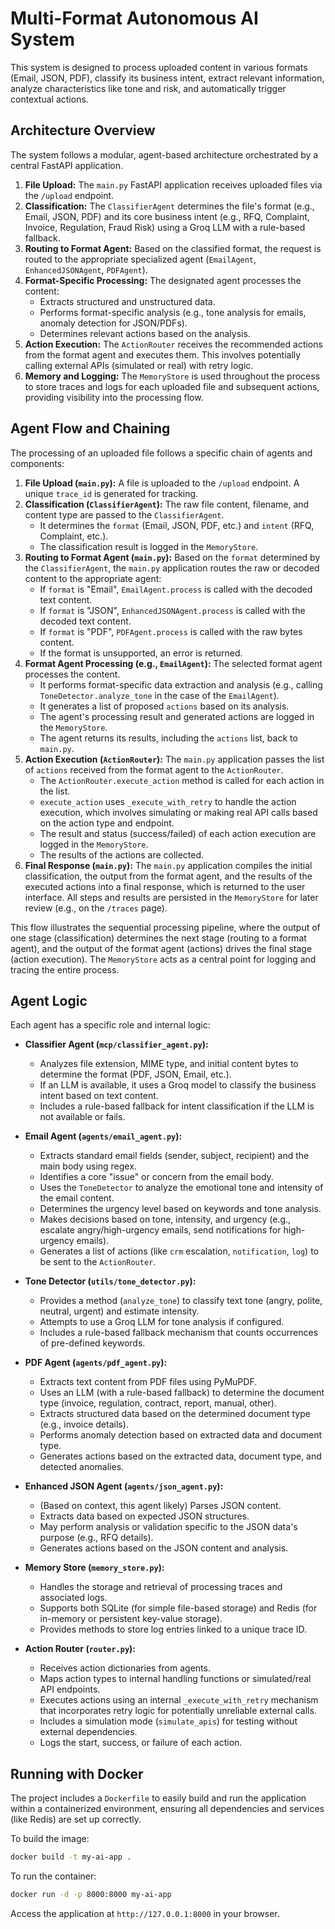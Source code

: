 # Multi-Format Autonomous AI System

This system is designed to process uploaded content in various formats (Email, JSON, PDF), classify its business intent, extract relevant information, analyze characteristics like tone and risk, and automatically trigger contextual actions.

## Architecture Overview

The system follows a modular, agent-based architecture orchestrated by a central FastAPI application.

1.  **File Upload:** The `main.py` FastAPI application receives uploaded files via the `/upload` endpoint.
2.  **Classification:** The `ClassifierAgent` determines the file's format (e.g., Email, JSON, PDF) and its core business intent (e.g., RFQ, Complaint, Invoice, Regulation, Fraud Risk) using a Groq LLM with a rule-based fallback.
3.  **Routing to Format Agent:** Based on the classified format, the request is routed to the appropriate specialized agent (`EmailAgent`, `EnhancedJSONAgent`, `PDFAgent`).
4.  **Format-Specific Processing:** The designated agent processes the content:
    *   Extracts structured and unstructured data.
    *   Performs format-specific analysis (e.g., tone analysis for emails, anomaly detection for JSON/PDFs).
    *   Determines relevant actions based on the analysis.
5.  **Action Execution:** The `ActionRouter` receives the recommended actions from the format agent and executes them. This involves potentially calling external APIs (simulated or real) with retry logic.
6.  **Memory and Logging:** The `MemoryStore` is used throughout the process to store traces and logs for each uploaded file and subsequent actions, providing visibility into the processing flow.

## Agent Flow and Chaining

The processing of an uploaded file follows a specific chain of agents and components:

1.  **File Upload (`main.py`):** A file is uploaded to the `/upload` endpoint. A unique `trace_id` is generated for tracking.
2.  **Classification (`ClassifierAgent`):** The raw file content, filename, and content type are passed to the `ClassifierAgent`.
    *   It determines the `format` (Email, JSON, PDF, etc.) and `intent` (RFQ, Complaint, etc.).
    *   The classification result is logged in the `MemoryStore`.
3.  **Routing to Format Agent (`main.py`):** Based on the `format` determined by the `ClassifierAgent`, the `main.py` application routes the raw or decoded content to the appropriate agent:
    *   If `format` is "Email", `EmailAgent.process` is called with the decoded text content.
    *   If `format` is "JSON", `EnhancedJSONAgent.process` is called with the decoded text content.
    *   If `format` is "PDF", `PDFAgent.process` is called with the raw bytes content.
    *   If the format is unsupported, an error is returned.
4.  **Format Agent Processing (e.g., `EmailAgent`):** The selected format agent processes the content.
    *   It performs format-specific data extraction and analysis (e.g., calling `ToneDetector.analyze_tone` in the case of the `EmailAgent`).
    *   It generates a list of proposed `actions` based on its analysis.
    *   The agent's processing result and generated actions are logged in the `MemoryStore`.
    *   The agent returns its results, including the `actions` list, back to `main.py`.
5.  **Action Execution (`ActionRouter`):** The `main.py` application passes the list of `actions` received from the format agent to the `ActionRouter`.
    *   The `ActionRouter.execute_action` method is called for each action in the list.
    *   `execute_action` uses `_execute_with_retry` to handle the action execution, which involves simulating or making real API calls based on the action type and endpoint.
    *   The result and status (success/failed) of each action execution are logged in the `MemoryStore`.
    *   The results of the actions are collected.
6.  **Final Response (`main.py`):** The `main.py` application compiles the initial classification, the output from the format agent, and the results of the executed actions into a final response, which is returned to the user interface. All steps and results are persisted in the `MemoryStore` for later review (e.g., on the `/traces` page).

This flow illustrates the sequential processing pipeline, where the output of one stage (classification) determines the next stage (routing to a format agent), and the output of the format agent (actions) drives the final stage (action execution). The `MemoryStore` acts as a central point for logging and tracing the entire process.

## Agent Logic

Each agent has a specific role and internal logic:

*   **Classifier Agent (`mcp/classifier_agent.py`):**
    *   Analyzes file extension, MIME type, and initial content bytes to determine the format (PDF, JSON, Email, etc.).
    *   If an LLM is available, it uses a Groq model to classify the business intent based on text content.
    *   Includes a rule-based fallback for intent classification if the LLM is not available or fails.

*   **Email Agent (`agents/email_agent.py`):**
    *   Extracts standard email fields (sender, subject, recipient) and the main body using regex.
    *   Identifies a core "issue" or concern from the email body.
    *   Uses the `ToneDetector` to analyze the emotional tone and intensity of the email content.
    *   Determines the urgency level based on keywords and tone analysis.
    *   Makes decisions based on tone, intensity, and urgency (e.g., escalate angry/high-urgency emails, send notifications for high-urgency emails).
    *   Generates a list of actions (like `crm` escalation, `notification`, `log`) to be sent to the `ActionRouter`.

*   **Tone Detector (`utils/tone_detector.py`):**
    *   Provides a method (`analyze_tone`) to classify text tone (angry, polite, neutral, urgent) and estimate intensity.
    *   Attempts to use a Groq LLM for tone analysis if configured.
    *   Includes a rule-based fallback mechanism that counts occurrences of pre-defined keywords.

*   **PDF Agent (`agents/pdf_agent.py`):**
    *   Extracts text content from PDF files using PyMuPDF.
    *   Uses an LLM (with a rule-based fallback) to determine the document type (invoice, regulation, contract, report, manual, other).
    *   Extracts structured data based on the determined document type (e.g., invoice details).
    *   Performs anomaly detection based on extracted data and document type.
    *   Generates actions based on the extracted data, document type, and detected anomalies.

*   **Enhanced JSON Agent (`agents/json_agent.py`):**
    *   (Based on context, this agent likely) Parses JSON content.
    *   Extracts data based on expected JSON structures.
    *   May perform analysis or validation specific to the JSON data's purpose (e.g., RFQ details).
    *   Generates actions based on the JSON content and analysis.

*   **Memory Store (`memory_store.py`):**
    *   Handles the storage and retrieval of processing traces and associated logs.
    *   Supports both SQLite (for simple file-based storage) and Redis (for in-memory or persistent key-value storage).
    *   Provides methods to store log entries linked to a unique trace ID.

*   **Action Router (`router.py`):**
    *   Receives action dictionaries from agents.
    *   Maps action types to internal handling functions or simulated/real API endpoints.
    *   Executes actions using an internal `_execute_with_retry` mechanism that incorporates retry logic for potentially unreliable external calls.
    *   Includes a simulation mode (`simulate_apis`) for testing without external dependencies.
    *   Logs the start, success, or failure of each action.

## Running with Docker

The project includes a `Dockerfile` to easily build and run the application within a containerized environment, ensuring all dependencies and services (like Redis) are set up correctly.

To build the image:
```bash
docker build -t my-ai-app .
```

To run the container:
```bash
docker run -d -p 8000:8000 my-ai-app
```

Access the application at `http://127.0.0.1:8000` in your browser.